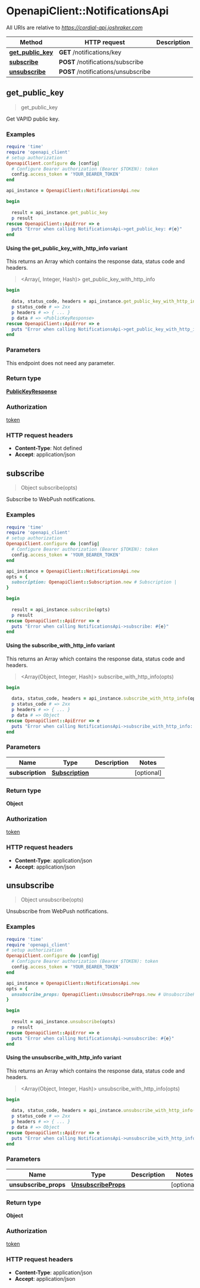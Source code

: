 # OpenapiClient::NotificationsApi

All URIs are relative to *https://cordial-api.joshraker.com*

| Method | HTTP request | Description |
| ------ | ------------ | ----------- |
| [**get_public_key**](NotificationsApi.md#get_public_key) | **GET** /notifications/key |  |
| [**subscribe**](NotificationsApi.md#subscribe) | **POST** /notifications/subscribe |  |
| [**unsubscribe**](NotificationsApi.md#unsubscribe) | **POST** /notifications/unsubscribe |  |


## get_public_key

> <PublicKeyResponse> get_public_key



Get VAPID public key.

### Examples

```ruby
require 'time'
require 'openapi_client'
# setup authorization
OpenapiClient.configure do |config|
  # Configure Bearer authorization (Bearer $TOKEN): token
  config.access_token = 'YOUR_BEARER_TOKEN'
end

api_instance = OpenapiClient::NotificationsApi.new

begin
  
  result = api_instance.get_public_key
  p result
rescue OpenapiClient::ApiError => e
  puts "Error when calling NotificationsApi->get_public_key: #{e}"
end
```

#### Using the get_public_key_with_http_info variant

This returns an Array which contains the response data, status code and headers.

> <Array(<PublicKeyResponse>, Integer, Hash)> get_public_key_with_http_info

```ruby
begin
  
  data, status_code, headers = api_instance.get_public_key_with_http_info
  p status_code # => 2xx
  p headers # => { ... }
  p data # => <PublicKeyResponse>
rescue OpenapiClient::ApiError => e
  puts "Error when calling NotificationsApi->get_public_key_with_http_info: #{e}"
end
```

### Parameters

This endpoint does not need any parameter.

### Return type

[**PublicKeyResponse**](PublicKeyResponse.md)

### Authorization

[token](../README.md#token)

### HTTP request headers

- **Content-Type**: Not defined
- **Accept**: application/json


## subscribe

> Object subscribe(opts)



Subscribe to WebPush notifications.

### Examples

```ruby
require 'time'
require 'openapi_client'
# setup authorization
OpenapiClient.configure do |config|
  # Configure Bearer authorization (Bearer $TOKEN): token
  config.access_token = 'YOUR_BEARER_TOKEN'
end

api_instance = OpenapiClient::NotificationsApi.new
opts = {
  subscription: OpenapiClient::Subscription.new # Subscription | 
}

begin
  
  result = api_instance.subscribe(opts)
  p result
rescue OpenapiClient::ApiError => e
  puts "Error when calling NotificationsApi->subscribe: #{e}"
end
```

#### Using the subscribe_with_http_info variant

This returns an Array which contains the response data, status code and headers.

> <Array(Object, Integer, Hash)> subscribe_with_http_info(opts)

```ruby
begin
  
  data, status_code, headers = api_instance.subscribe_with_http_info(opts)
  p status_code # => 2xx
  p headers # => { ... }
  p data # => Object
rescue OpenapiClient::ApiError => e
  puts "Error when calling NotificationsApi->subscribe_with_http_info: #{e}"
end
```

### Parameters

| Name | Type | Description | Notes |
| ---- | ---- | ----------- | ----- |
| **subscription** | [**Subscription**](Subscription.md) |  | [optional] |

### Return type

**Object**

### Authorization

[token](../README.md#token)

### HTTP request headers

- **Content-Type**: application/json
- **Accept**: application/json


## unsubscribe

> Object unsubscribe(opts)



Unsubscribe from WebPush notifications.

### Examples

```ruby
require 'time'
require 'openapi_client'
# setup authorization
OpenapiClient.configure do |config|
  # Configure Bearer authorization (Bearer $TOKEN): token
  config.access_token = 'YOUR_BEARER_TOKEN'
end

api_instance = OpenapiClient::NotificationsApi.new
opts = {
  unsubscribe_props: OpenapiClient::UnsubscribeProps.new # UnsubscribeProps | 
}

begin
  
  result = api_instance.unsubscribe(opts)
  p result
rescue OpenapiClient::ApiError => e
  puts "Error when calling NotificationsApi->unsubscribe: #{e}"
end
```

#### Using the unsubscribe_with_http_info variant

This returns an Array which contains the response data, status code and headers.

> <Array(Object, Integer, Hash)> unsubscribe_with_http_info(opts)

```ruby
begin
  
  data, status_code, headers = api_instance.unsubscribe_with_http_info(opts)
  p status_code # => 2xx
  p headers # => { ... }
  p data # => Object
rescue OpenapiClient::ApiError => e
  puts "Error when calling NotificationsApi->unsubscribe_with_http_info: #{e}"
end
```

### Parameters

| Name | Type | Description | Notes |
| ---- | ---- | ----------- | ----- |
| **unsubscribe_props** | [**UnsubscribeProps**](UnsubscribeProps.md) |  | [optional] |

### Return type

**Object**

### Authorization

[token](../README.md#token)

### HTTP request headers

- **Content-Type**: application/json
- **Accept**: application/json

